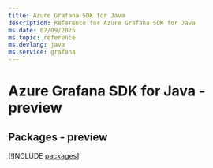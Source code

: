 ```yaml
---
title: Azure Grafana SDK for Java
description: Reference for Azure Grafana SDK for Java
ms.date: 07/09/2025
ms.topic: reference
ms.devlang: java
ms.service: grafana
---
```

# Azure Grafana SDK for Java - preview
## Packages - preview
[!INCLUDE [packages](grafana-index.md)]